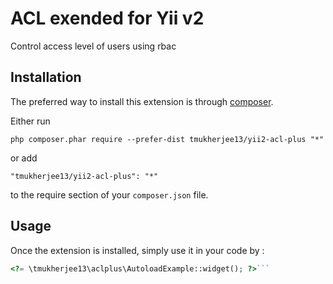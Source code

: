ACL exended for Yii v2
======================
Control access level of users using rbac

Installation
------------

The preferred way to install this extension is through [composer](http://getcomposer.org/download/).

Either run

```
php composer.phar require --prefer-dist tmukherjee13/yii2-acl-plus "*"
```

or add

```
"tmukherjee13/yii2-acl-plus": "*"
```

to the require section of your `composer.json` file.


Usage
-----

Once the extension is installed, simply use it in your code by  :

```php
<?= \tmukherjee13\aclplus\AutoloadExample::widget(); ?>```